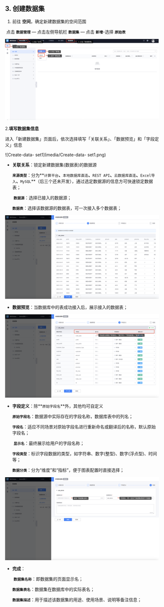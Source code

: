 ## 3. 创建数据集

1. 前往 **空间**，确定新建数据集的空间范围


​       点击 **`数据管理`** — 点击左侧导航栏  **`数据集`** — 点击 **`新增`**-选择 **`原始表`**

![Create-data-set](media/Create-data-set.png)

2.**填写数据集信息**

进入「新建数据集」页面后，依次选择填写「关联关系」、「数据预览」和「字段定义」信息

![Create-data- set1](media/Create-data- set1.png)

- **关联关系**：锁定新建数据集(数据表)的数据源

  ​        **`来源类型`**：分为**`计算平台`**、**`本地数据库直连`**、**`REST API`**、**`云数据库直连`**、**`Excel导入`**、**`MySQL`**（后三个还未开发），通过选定数据源的信息方可快速锁定数据表；

  ​        **`数据源`**：选择已接入的数据源；

  ​        **`数据表`**：选择该数据源的数据表，可一次接入多个数据表；

![Create-data-set2](media/Create-data-set2.png)

- **数据预览**：当数据库中的表成功接入后，展示接入的数据表；

![Create-data-set3](media/Create-data-set3.png)

- **字段定义**：除**`原始字段名`**外，其他均可自定义

  ​        **`原始字段名`**：数据源中实际存在的字段名称，数据库表中的列名；

  ​        **`字段名`**：适应不同场景对原始字段名进行重新命名或翻译后的名称，默认原始字段名；
  
  ​        **`显示名`**：最终展示给用户的字段名称；
  
  ​        **`字段类型`**：标识字段数据的类型，如字符串、数字(整型)、数字(浮点型)、时间等；
  
  ​        **`数据分类`**：分为“维度”和“指标”，便于图表配置时直接选择；

![Create-data-set4](media/Create-data-set4.png)

- **完成**：

  ​        **`数据集名称`**：即数据集的页面显示名；
  
  ​        **`数据集表名`**：数据集在数据库中的实际表名；
  
  ​        **`数据集描述`**：用于描述该数据集的用途、使用场景、说明等备注信息；

 
